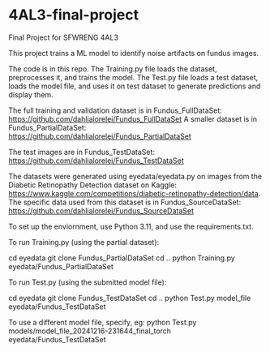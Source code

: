 # 4AL3-final-project
Final Project for SFWRENG 4AL3

This project trains a ML model to identify noise artifacts on fundus images.

The code is in this repo. 
The Training.py file loads the dataset, preprocesses it, and trains the model.
The Test.py file loads a test dataset, loads the model file, and uses it on test dataset to generate predictions and display them. 

The full training and validation dataset is in Fundus_FullDataSet: https://github.com/dahlialorelei/Fundus_FullDataSet
A smaller dataset is in Fundus_PartialDataSet: https://github.com/dahlialorelei/Fundus_PartialDataSet

The test images are in Fundus_TestDataSet: https://github.com/dahlialorelei/Fundus_TestDataSet

The datasets were generated using eyedata/eyedata.py on images from the Diabetic Retinopathy Detection dataset on Kaggle: https://www.kaggle.com/competitions/diabetic-retinopathy-detection/data. The specific data used from this dataset is in Fundus_SourceDataSet: https://github.com/dahlialorelei/Fundus_SourceDataSet

To set up the enviornment, use Python 3.11, and use the requirements.txt.

To run Training.py (using the partial dataset):

   cd eyedata
   git clone Fundus_PartialDataSet
   cd ..
   python Training.py eyedata/Fundus_PartialDataSet

To run Test.py (using the submitted model file):

   cd eyedata
   git clone Fundus_TestDataSet
   cd ..
   python Test.py model_file eyedata/Fundus_TestDataSet

To use a different model file, specify, eg: 
   python Test.py models/model_file_20241216-231644_final_torch eyedata/Fundus_TestDataSet
